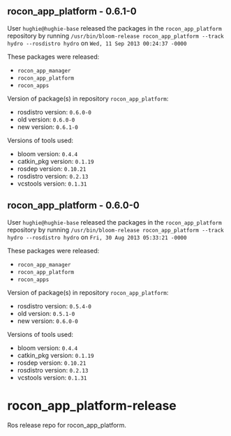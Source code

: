 ## rocon_app_platform - 0.6.1-0

User `hughie@hughie-base` released the packages in the `rocon_app_platform` repository by running `/usr/bin/bloom-release rocon_app_platform --track hydro --rosdistro hydro` on `Wed, 11 Sep 2013 00:24:37 -0000`

These packages were released:
- `rocon_app_manager`
- `rocon_app_platform`
- `rocon_apps`

Version of package(s) in repository `rocon_app_platform`:
- rosdistro version: `0.6.0-0`
- old version: `0.6.0-0`
- new version: `0.6.1-0`

Versions of tools used:
- bloom version: `0.4.4`
- catkin_pkg version: `0.1.19`
- rosdep version: `0.10.21`
- rosdistro version: `0.2.13`
- vcstools version: `0.1.31`


## rocon_app_platform - 0.6.0-0

User `hughie@hughie-base` released the packages in the `rocon_app_platform` repository by running `/usr/bin/bloom-release rocon_app_platform --track hydro --rosdistro hydro` on `Fri, 30 Aug 2013 05:33:21 -0000`

These packages were released:
- `rocon_app_manager`
- `rocon_app_platform`
- `rocon_apps`

Version of package(s) in repository `rocon_app_platform`:
- rosdistro version: `0.5.4-0`
- old version: `0.5.1-0`
- new version: `0.6.0-0`

Versions of tools used:
- bloom version: `0.4.4`
- catkin_pkg version: `0.1.19`
- rosdep version: `0.10.21`
- rosdistro version: `0.2.13`
- vcstools version: `0.1.31`


rocon_app_platform-release
==========================

Ros release repo for rocon_app_platform.